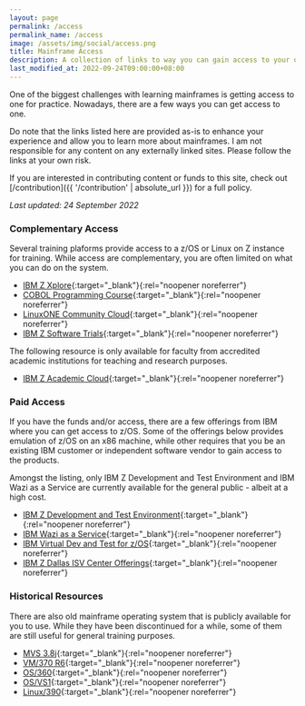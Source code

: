 ```yaml
---
layout: page
permalink: /access
permalink_name: /access
image: /assets/img/social/access.png
title: Mainframe Access
description: A collection of links to way you can gain access to your own mainframe system.
last_modified_at: 2022-09-24T09:00:00+08:00
---
```


One of the biggest challenges with learning mainframes is getting access to one for practice. Nowadays, there are a few ways you can get access to one.

Do note that the links listed here are provided as-is to enhance your experience and allow you to learn more about mainframes. I am not responsible for any content on any externally linked sites. Please follow the links at your own risk.

If you are interested in contributing content or funds to this site, check out [/contribution]({{ '/contribution' | absolute_url }}) for a full policy.

*Last updated: 24 September 2022*

### Complementary Access

Several training plaforms provide access to a z/OS or Linux on Z instance for training. While access are complementary, you are often limited on what you can do on the system.

- [IBM Z Xplore](https://www.ibm.com/community/z/talent/get-started/){:target="_blank"}{:rel="noopener noreferrer"}
- [COBOL Programming Course](https://github.com/openmainframeproject/cobol-programming-course){:target="_blank"}{:rel="noopener noreferrer"}
- [LinuxONE Community Cloud](https://developer.ibm.com/articles/get-started-with-ibm-linuxone/){:target="_blank"}{:rel="noopener noreferrer"}
- [IBM Z Software Trials](https://www.ibm.com/it-infrastructure/z/software-trials){:target="_blank"}{:rel="noopener noreferrer"}

The following resource is only available for faculty from accredited academic institutions for teaching and research purposes.

- [IBM Z Academic Cloud](https://www.ibm.com/academic/topic/ibm-z){:target="_blank"}{:rel="noopener noreferrer"}

### Paid Access

If you have the funds and/or access, there are a few offerings from IBM where you can get access to z/OS. Some of the offerings below provides emulation of z/OS on an x86 machine, while other requires that you be an existing IBM customer or independent software vendor to gain access to the products.

Amongst the listing, only IBM Z Development and Test Environment and IBM Wazi as a Service are currently available for the general public - albeit at a high cost.

- [IBM Z Development and Test Environment](https://www.ibm.com/products/z-development-test-environment){:target="_blank"}{:rel="noopener noreferrer"}
- [IBM Wazi as a Service](https://www.ibm.com/cloud/wazi-as-a-service){:target="_blank"}{:rel="noopener noreferrer"}
- [IBM Virtual Dev and Test for z/OS](https://www.ibm.com/products/virtual-dev-and-test-zos){:target="_blank"}{:rel="noopener noreferrer"}
- [IBM Z Dallas ISV Center Offerings](https://www.ibm.com/partnerworld/systems/z/dallas-z-isv-center){:target="_blank"}{:rel="noopener noreferrer"}

### Historical Resources

There are also old mainframe operating system that is publicly available for you to use. While they have been discontinued for a while, some of them are still useful for general training purposes.

- [MVS 3.8j](https://www.cbttape.org/mvs38.htm){:target="_blank"}{:rel="noopener noreferrer"}
- [VM/370 R6](https://www.cbttape.org/vm6.htm){:target="_blank"}{:rel="noopener noreferrer"}
- [OS/360](https://www.cbttape.org/os360.htm){:target="_blank"}{:rel="noopener noreferrer"}
- [OS/VS1](https://www.cbttape.org/osvs1.htm){:target="_blank"}{:rel="noopener noreferrer"}
- [Linux/390](https://www.cbttape.org/linux390.htm){:target="_blank"}{:rel="noopener noreferrer"}